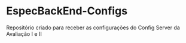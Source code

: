 # EspecBackEnd-Configs
Repositório criado para receber as configurações do Config Server da Avaliação I e II
